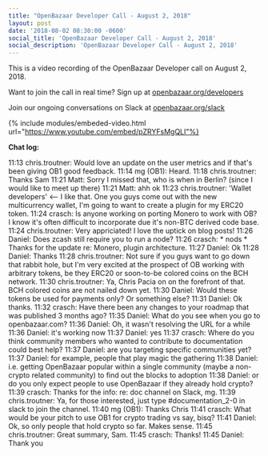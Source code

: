 ```yaml
---
title: "OpenBazaar Developer Call - August 2, 2018"
layout: post
date: '2018-08-02 08:30:00 -0600'
social_title: 'OpenBazaar Developer Call - August 2, 2018'
social_description: 'OpenBazaar Developer Call - August 2, 2018'
---
```


This is a video recording of the OpenBazaar Developer call on August 2, 2018. 

Want to join the call in real time? Sign up at [openbazaar.org/developers](https://openbazaar.org/developers)

Join our ongoing conversations on Slack at [openbazaar.org/slack](https://openbazaar.org/slack)

{% include modules/embeded-video.html url="https://www.youtube.com/embed/pZRYFsMgQLI"%}

**Chat log:**

11:13 chris.troutner: Would love an update on the user metrics and if that's been giving OB1 good feedback.
11:14 mg (OB1): Heard.
11:18 chris.troutner: Thanks Sam
11:21 Matt: Sorry I missed that, who is when in Berlin? (since I would like to meet up there)
11:21 Matt: ahh ok
11:23 chris.troutner: 'Wallet developers' <-- I like that. One you guys come out with the new multicurrency wallet, I'm going to want to create a plugin for my ERC20 token.
11:24 crasch: Is anyone working on porting Monero to work with OB?  I know it's often difficult to incorporate due it's non-BTC derived code base.
11:24 chris.troutner: Very appriciated! I love the uptick on blog posts!
11:26 Daniel: Does zcash still require you to run a node?
11:26 crasch: * nods *   Thanks for the update re: Monero, plugin architecture.
11:27 Daniel: Ok
11:28 Daniel: Thanks
11:28 chris.troutner: Not sure if you guys want to go down that rabbit hole, but I'm very excited at the prospect of OB working with arbitrary tokens, be they ERC20 or soon-to-be colored coins on the BCH network.
11:30 chris.troutner: Ya, Chris Pacia on on the forefront of that. BCH colored coins are not nailed down yet.
11:30 Daniel: Would these tokens be used for payments only? Or something else?
11:31 Daniel: Ok thanks.
11:32 crasch: Have there been any changes to your roadmap that was published 3 months ago?
11:35 Daniel: What do you see when you go to openbazaar.com?
11:36 Daniel: Oh, it wasn't resolving the URL for a while
11:36 Daniel: it's working now
11:37 Daniel: yes
11:37 crasch: Where do you think community members who wanted to contribute to documentation could best help?
11:37 Daniel: are you targeting specific communities yet?
11:37 Daniel: for example, people that play magic the gathering
11:38 Daniel: i.e. getting OpenBazaar popular within a single community (maybe a non-crypto related community) to find out the blocks to adoption
11:38 Daniel: or do you only expect people to use OpenBazaar if they already hold crypto?
11:39 crasch: Thanks for the info:  re: doc channel on Slack, mg.
11:39 chris.troutner: Ya, for those interested, just type #documentation_2-0 in slack to join the channel.
11:40 mg (OB1): Thanks Chris
11:41 crasch: What would be your pitch to use OB1 for crypto trading vs say, bisq?
11:41 Daniel: Ok, so only people that hold crypto so far. Makes sense.
11:45 chris.troutner: Great summary, Sam.
11:45 crasch: Thanks!
11:45 Daniel: Thank you